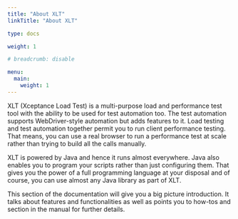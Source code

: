 ```yaml
---
title: "About XLT"
linkTitle: "About XLT"

type: docs

weight: 1

# breadcrumb: disable

menu:
  main:
    weight: 1
---
```


XLT (Xceptance Load Test) is a multi-purpose load and performance test tool with the ability to be used for test automation too. The test automation supports WebDriver-style automation but adds features to it. Load testing and test automation together permit you to run client performance testing. That means, you can use a real browser to run a performance test at scale rather than trying to build all the calls manually.

XLT is powered by Java and hence it runs almost everywhere. Java also enables you to program your scripts rather than just configuring them. That gives you the power of a full programming language at your disposal and of course, you can use almost any Java library as part of XLT.

This section of the documentation will give you a big picture introduction. It talks about features and functionalities as well as points you to how-tos and section in the manual for further details.